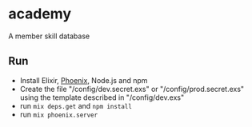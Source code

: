# academy

A member skill database

## Run

- Install Elixir, [Phoenix](http://www.phoenixframework.org/docs/installation), Node.js and npm
- Create the file "/config/dev.secret.exs" or "/config/prod.secret.exs" using the template described in "/config/dev.exs"
- run `mix deps.get` and `npm install`
- run `mix phoenix.server`

